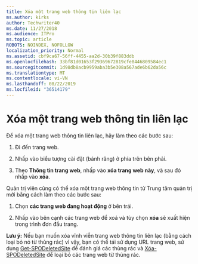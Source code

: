 ```yaml
---
title: Xóa một trang web thông tin liên lạc
ms.author: kirks
author: Techwriter40
ms.date: 11/27/2018
ms.audience: ITPro
ms.topic: article
ROBOTS: NOINDEX, NOFOLLOW
localization_priority: Normal
ms.assetid: cbf9ca67-56ff-4455-aa2d-30b39f883ddb
ms.openlocfilehash: 33bf81d01653f29369672819cfe8446809584ec1
ms.sourcegitcommit: 1d98db8acb9959aba3b5e308a567ade6b62da56c
ms.translationtype: MT
ms.contentlocale: vi-VN
ms.lasthandoff: 08/22/2019
ms.locfileid: "36514179"
---
```

# <a name="delete-a-communication-site"></a>Xóa một trang web thông tin liên lạc

Để xóa một trang web thông tin liên lạc, hãy làm theo các bước sau: 
  
1. Đi đến trang web. 
  
2. Nhấp vào biểu tượng cài đặt (bánh răng) ở phía trên bên phải. 
  
3. Theo **Thông tin trang web**, nhấp vào **xóa trang web này**, và sau đó nhấp vào **xóa**. 
  
Quản trị viên cũng có thể xóa một trang web thông tin từ Trung tâm quản trị mới bằng cách làm theo các bước sau: 
  
1. Chọn **các trang web đang hoạt động** ở bên trái. 
  
2. Nhấp vào bên cạnh các trang web để xoá và tùy chọn **xóa** sẽ xuất hiện trong trình đơn đầu trang. 
  
 **Lưu ý:** Nếu bạn muốn xóa vĩnh viễn trang web thông tin liên lạc (bằng cách loại bỏ nó từ thùng rác) vì vậy, bạn có thể tái sử dụng URL trang web, sử dụng [Get-SPODeletedSite](https://aka.ms/Get-SPODeletedSite) để đánh giá các thùng rác và [Xóa-SPODeletedSite](https://aka.ms/Remove-SPODeletedSite) để loại bỏ các trang web từ thùng rác. 
  

